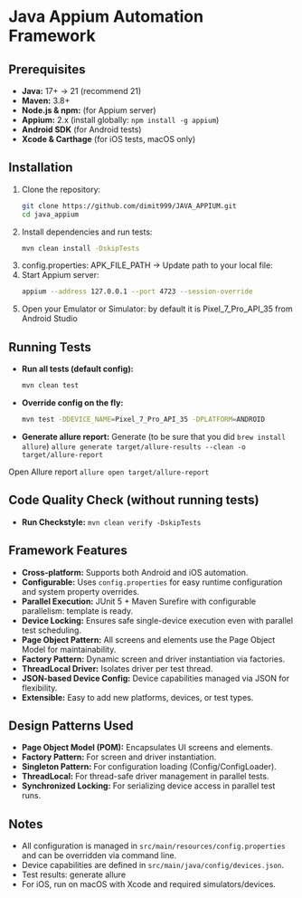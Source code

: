 # Java Appium Automation Framework

## Prerequisites

- **Java:** 17+ -> 21 (recommend 21)
- **Maven:** 3.8+
- **Node.js & npm:** (for Appium server)
- **Appium:** 2.x (install globally: `npm install -g appium`)
- **Android SDK** (for Android tests)
- **Xcode & Carthage** (for iOS tests, macOS only)

## Installation

1. Clone the repository:
   ```sh
   git clone https://github.com/dimit999/JAVA_APPIUM.git
   cd java_appium
   ```
2. Install dependencies and run tests:
   ```sh
   mvn clean install -DskipTests
   ```
3. config.properties: APK_FILE_PATH -> Update path to your local file: 
4. Start Appium server:
   ```sh
   appium --address 127.0.0.1 --port 4723 --session-override 
   ```
5. Open your Emulator or Simulator: by default it is Pixel_7_Pro_API_35 from Android Studio

## Running Tests

- **Run all tests (default config):**
  ```sh
  mvn clean test
  ```
- **Override config on the fly:**
  ```sh
  mvn test -DDEVICE_NAME=Pixel_7_Pro_API_35 -DPLATFORM=ANDROID
  ```
- **Generate allure report:**
Generate (to be sure that you did `brew install allure`)
`allure generate target/allure-results --clean -o target/allure-report`

Open Allure report
`allure open target/allure-report`

## Code Quality Check (without running tests)

- **Run Checkstyle:**
  `mvn clean verify -DskipTests`

## Framework Features

- **Cross-platform:** Supports both Android and iOS automation.
- **Configurable:** Uses `config.properties` for easy runtime configuration and system property overrides.
- **Parallel Execution:** JUnit 5 + Maven Surefire with configurable parallelism: template is ready.
- **Device Locking:** Ensures safe single-device execution even with parallel test scheduling.
- **Page Object Pattern:** All screens and elements use the Page Object Model for maintainability.
- **Factory Pattern:** Dynamic screen and driver instantiation via factories.
- **ThreadLocal Driver:** Isolates driver per test thread.
- **JSON-based Device Config:** Device capabilities managed via JSON for flexibility.
- **Extensible:** Easy to add new platforms, devices, or test types.

## Design Patterns Used

- **Page Object Model (POM):** Encapsulates UI screens and elements.
- **Factory Pattern:** For screen and driver instantiation.
- **Singleton Pattern:** For configuration loading (Config/ConfigLoader).
- **ThreadLocal:** For thread-safe driver management in parallel tests.
- **Synchronized Locking:** For serializing device access in parallel test runs.

## Notes

- All configuration is managed in `src/main/resources/config.properties` and can be overridden via command line.
- Device capabilities are defined in `src/main/java/config/devices.json`.
- Test results: generate allure
- For iOS, run on macOS with Xcode and required simulators/devices.
